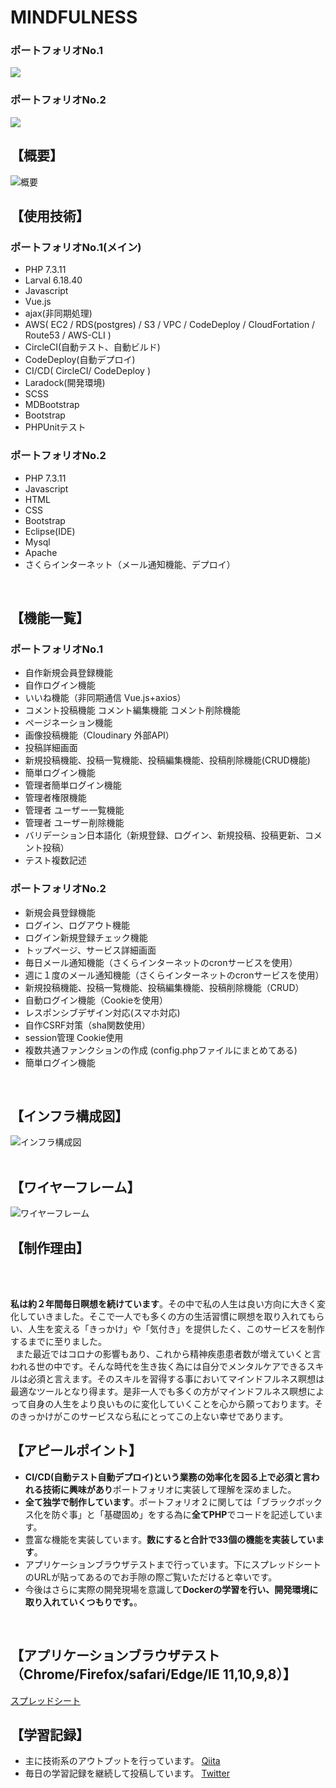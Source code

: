 
# MINDFULNESS

### ポートフォリオNo.1
<img src="public/images/portforio1.gif" >

### ポートフォリオNo.2
<img src="public/images/portforio2.gif" >
<br>

## 【概要】
![概要](public/images/gaiyou.png "概要")
<br>

## 【使用技術】
### ポートフォリオNo.1(メイン)
- PHP 7.3.11
- Larval 6.18.40 
- Javascript
- Vue.js
- ajax(非同期処理)
- AWS( EC2 / RDS(postgres) / S3 / VPC / CodeDeploy / CloudFortation / Route53 / AWS-CLI )
- CircleCI(自動テスト、自動ビルド)
- CodeDeploy(自動デプロイ)
- CI/CD( CircleCI/ CodeDeploy )
- Laradock(開発環境)
- SCSS
- MDBootstrap
- Bootstrap
- PHPUnitテスト 

### ポートフォリオNo.2
- PHP 7.3.11
- Javascript
- HTML
- CSS
- Bootstrap
- Eclipse(IDE)
- Mysql
- Apache
- さくらインターネット（メール通知機能、デプロイ）
<br>

## 【機能一覧】
### ポートフォリオNo.1
- 自作新規会員登録機能
- 自作ログイン機能
- いいね機能（非同期通信 Vue.js+axios）
- コメント投稿機能 コメント編集機能 コメント削除機能
- ページネーション機能
- 画像投稿機能（Cloudinary 外部API）
- 投稿詳細画面
- 新規投稿機能、投稿一覧機能、投稿編集機能、投稿削除機能(CRUD機能)
- 簡単ログイン機能
- 管理者簡単ログイン機能
- 管理者権限機能
- 管理者 ユーザー一覧機能
- 管理者 ユーザー削除機能
- バリデーション日本語化（新規登録、ログイン、新規投稿、投稿更新、コメント投稿）
- テスト複数記述

### ポートフォリオNo.2
- 新規会員登録機能
- ログイン、ログアウト機能
- ログイン新規登録チェック機能
- トップページ、サービス詳細画面
- 毎日メール通知機能（さくらインターネットのcronサービスを使用）
- 週に１度のメール通知機能（さくらインターネットのcronサービスを使用）
- 新規投稿機能、投稿一覧機能、投稿編集機能、投稿削除機能（CRUD）
- 自動ログイン機能（Cookieを使用）
- レスポンシブデザイン対応(スマホ対応)
- 自作CSRF対策（sha関数使用）
- session管理 Cookie使用
- 複数共通ファンクションの作成 (config.phpファイルにまとめてある)
- 簡単ログイン機能
<br>

## 【インフラ構成図】
![インフラ構成図](public/images/infra.png "Cloud")
<br><br>

## 【ワイヤーフレーム】
![ワイヤーフレーム](public/images/画面設計.png "画面設計")

## 【制作理由】
<br>
 &nbsp; 

 **私は約２年間毎日瞑想を続けています**。その中で私の人生は良い方向に大きく変化していきました。そこで一人でも多くの方の生活習慣に瞑想を取り入れてもらい、人生を変える「きっかけ」や「気付き」を提供したく、このサービスを制作するまでに至りました。<br>&nbsp; また最近ではコロナの影響もあり、これから精神疾患患者数が増えていくと言われる世の中です。そんな時代を生き抜く為には自分でメンタルケアできるスキルは必須と言えます。そのスキルを習得する事においてマインドフルネス瞑想は最適なツールとなり得ます。是非一人でも多くの方がマインドフルネス瞑想によって自身の人生をより良いものに変化していくことを心から願っております。そのきっかけがこのサービスなら私にとってこの上ない幸せであります。
<br>

## 【アピールポイント】
- **CI/CD(自動テスト自動デプロイ)という業務の効率化を図る上で必須と言われる技術に興味があり**ポートフォリオに実装して理解を深めました。<br>
- **全て独学で制作しています**。ポートフォリオ２に関しては「ブラックボックス化を防ぐ事」と「基礎固め」をする為に**全てPHP**でコードを記述しています。<br>
- 豊富な機能を実装しています。**数にすると合計で33個の機能を実装しています**。<br>
- アプリケーションブラウザテストまで行っています。下にスプレッドシートのURLが貼ってあるのでお手隙の際ご覧いただけると幸いです。<br>
- 今後はさらに実際の開発現場を意識して**Dockerの学習を行い、開発環境に取り入れていくつもりです。**。
<br>


## 【アプリケーションブラウザテスト（Chrome/Firefox/safari/Edge/IE 11,10,9,8）】
[スプレッドシート](https://docs.google.com/spreadsheets/d/1VHTu-UZnbfKLE30rUPOp0xKJSU-AV2oquUGVsC01C44/edit?usp=sharing)
<br>

## 【学習記録】
- 主に技術系のアウトプットを行っています。
[Qiita](https://qiita.com/YUYU070703)
- 毎日の学習記録を継続して投稿しています。
[Twitter](https://twitter.com/mindfulness0707)
